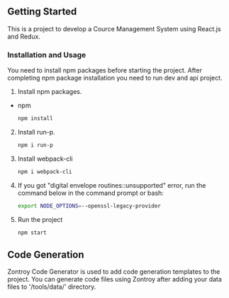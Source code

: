 <!-- GETTING STARTED -->
## Getting Started

This is a project to develop a Cource Management System using React.js and Redux.

### Installation and Usage

You need to install npm packages before starting the project. After completing npm package installation you need to run dev and api project.

1. Install npm packages.
* npm
  ```sh
  npm install
  ```
2. Install run-p.
   ```sh
   npm i run-p
   ```
3. Install webpack-cli
   ```sh
   npm i webpack-cli
   ```
4. If you got "digital envelope routines::unsupported" error, run the command below in the command prompt or bash:
   ```sh
   export NODE_OPTIONS=--openssl-legacy-provider
   ```
5. Run the project
   ```sh
   npm start
   ```
<!-- GENERATION -->
## Code Generation

Zontroy Code Generator is used to add code generation templates to the project. You can generate code files using Zontroy after adding your data files to '/tools/data/' directory.